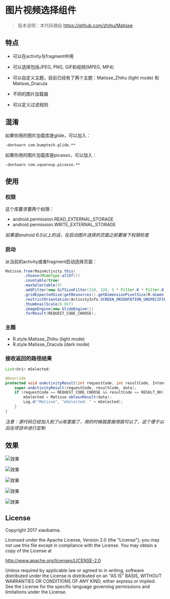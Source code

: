 # 图片视频选择组件

> 版本说明：本代码摘自  https://github.com/zhihu/Matisse

## 特点

- 可以在activity与fragment中用
- 可以选择包括JPEG, PNG, GIF和视频(MPEG, MP4)
- 可以自定义主题，目前已经有了两个主题：Matisse_Zhihu (light mode) 和 Matisse_Dracula

- 不同的图片加载器
- 可以定义过滤规则

## 混淆

如果你用的图片加载库是glide，可以加入：
```
-dontwarn com.bumptech.glide.**
```

如果你用的图片加载库是picasso，可以加入：
```
-dontwarn com.squareup.picasso.**
```

## 使用

### 权限

这个库要求要两个权限：

- android.permission.READ_EXTERNAL_STORAGE
- android.permission.WRITE_EXTERNAL_STORAGE

*如果是android 6.0以上的话，在启动图片选择的页面之前要做下权限检查*

### 启动
从当前的activity或者fragment启动选择页面：

```java
Matisse.from(MainActivity.this)
        .choose(MimeType.allOf())
        .countable(true)
        .maxSelectable(9)
        .addFilter(new GifSizeFilter(320, 320, 5 * Filter.K * Filter.K))
        .gridExpectedSize(getResources().getDimensionPixelSize(R.dimen.grid_expected_size))
        .restrictOrientation(ActivityInfo.SCREEN_ORIENTATION_UNSPECIFIED)
        .thumbnailScale(0.85f)
        .imageEngine(new GlideEngine())
        .forResult(REQUEST_CODE_CHOOSE);
```

### 主题
- R.style.Matisse_Zhihu (light mode)
- R.style.Matisse_Dracula (dark mode)

### 接收返回的路径结果

```java
List<Uri> mSelected;

@Override
protected void onActivityResult(int requestCode, int resultCode, Intent data) {
    super.onActivityResult(requestCode, resultCode, data);
    if (requestCode == REQUEST_CODE_CHOOSE && resultCode == RESULT_OK) {
        mSelected = Matisse.obtainResult(data);
        Log.d("Matisse", "mSelected: " + mSelected);
    }
}
```
*注意：源代码已经加入到了ui库里面了，用的时候就直接用就可以了，这个便于以后在项目中进行定制*

## 效果

![效果](https://github.com/xiaobaima520gyj/android/blob/master/ui-framework/dep-imgs/device-2017-09-20-102705.png)

![效果](https://github.com/xiaobaima520gyj/android/blob/master/ui-framework/dep-imgs/device-2017-09-20-102730.png)

![效果](https://github.com/xiaobaima520gyj/android/blob/master/ui-framework/dep-imgs/device-2017-09-20-102801.png)

![效果](https://github.com/xiaobaima520gyj/android/blob/master/ui-framework/dep-imgs/device-2017-09-20-102823.png)

![效果](https://github.com/xiaobaima520gyj/android/blob/master/ui-framework/dep-imgs/device-2017-09-20-102855.png)

## License

Copyright 2017 xiaobaima.

Licensed under the Apache License, Version 2.0 (the "License");
you may not use this file except in compliance with the License.
You may obtain a copy of the License at

   http://www.apache.org/licenses/LICENSE-2.0

Unless required by applicable law or agreed to in writing, software
distributed under the License is distributed on an "AS IS" BASIS,
WITHOUT WARRANTIES OR CONDITIONS OF ANY KIND, either express or implied.
See the License for the specific language governing permissions and
limitations under the License.

